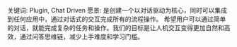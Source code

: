 关键词:  Plugin, Chat Driven
愿景: 是创建一个以对话驱动为核心，同时可以集成到任何应用中，通过对话式的交互完成所有的流程操作。
希望用户可以通过简单的对话，就能完成复杂的任务和操作。我们的目标是让人机交互变得更加自然和高效，通过问答思维链，减少上手难度和学习门槛。